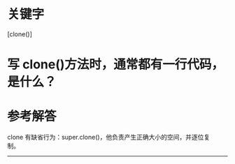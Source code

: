 # 关键字

\[clone\(\)\]

# 写 clone\(\)方法时，通常都有一行代码，是什么？

# 参考解答

clone 有缺省行为：super.clone\(\)，他负责产生正确大小的空间，并逐位复  
制。

---

